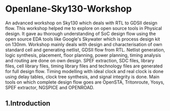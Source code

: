 # Openlane-Sky130-Workshop
An advanced workshop on Sky130 which deals with RTL to GDSII design flow. This workshop helped me to explore on open source tools in Physical design. It gave au thorough understanding of SoC design flow using the open source EDA tools like Google's Skywater which is process design kit on 130nm. Workshop mainly deals with design and characterisation of own standard cell and generating netlist, GDSII flow from RTL. Netlist generation, logic synthesis, placement, floor planning, power planning, timing analysis and routing are done on own design. SPEF extraction, SDC files, library files, cell library files, timing library files and technology files are generated for full design flow. Timing modelling with ideal clock and real clock is done using delay tables, clock tree synthesis,  and signal integrity  is done. Main tools on which complete design flow goes are  OpenSTA, Tritonroute, Yosys, SPEF extractor, NGSPICE and OPENROAD. 

## 1.Introduction

